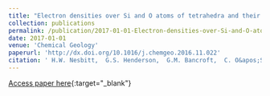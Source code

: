 ```yaml
---
title: "Electron densities over Si and O atoms of tetrahedra and their impact on Raman stretching frequencies and Si-NBO force constants"
collection: publications
permalink: /publication/2017-01-01-Electron-densities-over-Si-and-O-atoms-of-tetrahedra-and-their-impact-on-Raman-stretching-frequencies-and-Si-NBO-force-constants
date: 2017-01-01
venue: 'Chemical Geology'
paperurl: 'http://dx.doi.org/10.1016/j.chemgeo.2016.11.022'
citation: ' H.W. Nesbitt,  G.S. Henderson,  G.M. Bancroft,  C. O&apos;Shaughnessy, &quot;Electron densities over Si and O atoms of tetrahedra and their impact on Raman stretching frequencies and Si-NBO force constants.&quot; Chemical Geology, 2017.'
---
```

[Access paper here](http://dx.doi.org/10.1016/j.chemgeo.2016.11.022){:target="_blank"}
